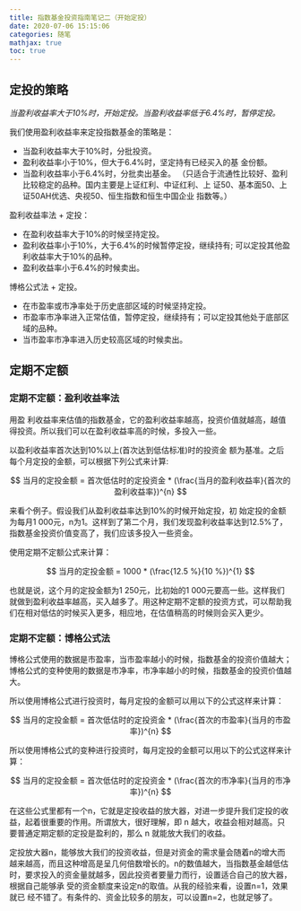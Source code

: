 ```yaml
---
title: 指数基金投资指南笔记二（开始定投）
date: 2020-07-06 15:15:06
categories: 随笔
mathjax: true
toc: true
---
```


## 定投的策略

*当盈利收益率大于10%时，开始定投。当盈利收益率低于6.4%时，暂停定投。*

我们使用盈利收益率来定投指数基金的策略是：
* 当盈利收益率大于10%时，分批投资。
* 盈利收益率小于10%，但大于6.4%时，坚定持有已经买入的基 金份额。
* 当盈利收益率小于6.4%时，分批卖出基金。
（只适合于流通性比较好、盈利比较稳定的品种。国内主要是上证红利、中证红利、上 证50、基本面50、上证50AH优选、央视50、恒生指数和恒生中国企业 指数等。）

盈利收益率法 + 定投：
- 在盈利收益率大于10%的时候坚持定投。
- 盈利收益率小于10%，大于6.4%的时候暂停定投，继续持有; 可以定投其他盈利收益率大于10%的品种。
- 盈利收益率小于6.4%的时候卖出。

博格公式法 + 定投。
- 在市盈率或市净率处于历史底部区域的时候坚持定投。
- 市盈率市净率进入正常估值，暂停定投，继续持有；可以定投其他处于底部区域的品种。
- 当市盈率市净率进入历史较高区域的时候卖出。

## 定期不定额

### 定期不定额：盈利收益率法
用盈 利收益率来估值的指数基金，它的盈利收益率越高，投资价值就越高，越值得投资。所以我们可以在盈利收益率高的时候，多投入一些。

以盈利收益率首次达到10%以上(首次达到低估标准)时的投资金 额为基准。之后每个月定投的金额，可以根据下列公式来计算:

$$ 当月的定投金额 = 首次低估时的定投资金 * (\frac{当月的盈利收益率}{首次的盈利收益率})^{n} $$

来看个例子。假设我们从盈利收益率达到10%的时候开始定投，初 始定投的金额为每月1 000元，n为1。这样到了第二个月，我们发现盈利收益率达到12.5%了，指数基金投资价值变高了，我们应该多投入一些资金。

使用定期不定额公式来计算：

$$ 当月的定投金额 = 1000 * (\frac{12.5 %}{10 %})^{1} $$

也就是说，这个月的定投金额为1 250元，比初始的1 000元要高一些。这样我们就做到盈利收益率越高，买入越多了。用这种定期不定额的投资方式，可以帮助我们在相对低估的时候买入更多，相应地，在估值稍高的时候则会买入更少。

### 定期不定额：博格公式法
博格公式使用的数据是市盈率，当市盈率越小的时候，指数基金的投资价值越大；博格公式的变种使用的数据是市净率，市净率越小的时候，指数基金的投资价值越大。

所以使用博格公式进行投资时，每月定投的金额可以用以下的公式这样来计算：

$$ 当月的定投金额 = 首次低估时的定投资金 * (\frac{首次的市盈率}{当月的市盈率})^{n} $$

所以使用博格公式的变种进行投资时，每月定投的金额可以用以下的公式这样来计算：

$$ 当月的定投金额 = 首次低估时的定投资金 * (\frac{首次的市净率}{当月的市净率})^{n} $$

在这些公式里都有一个n，它就是定投收益的放大器，对进一步提升我们定投的收益，起着很重要的作用。所谓放大，很好理解，即 n 越大，收益会相对越高。只要普通定期定额的定投是盈利的，那么 n 就能放大我们的收益。

定投放大器n，能够放大我们的投资收益，但是对资金的需求量会随着n的增大而越来越高，而且这种增高是呈几何倍数增长的。n的数值越大，当指数基金越低估时，要求投入的资金量就越多，因此投资者要量力而行，设置适合自己的放大器，根据自己能够承 受的资金额度来设定n的取值。从我的经验来看，设置n=1，效果就已 经不错了。有条件的、资金比较多的朋友，可以设置n=2，也就足够了。